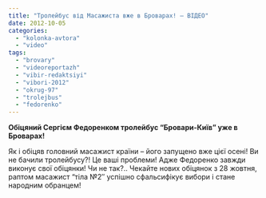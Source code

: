 ```yaml
---
title: "Тролейбус від Масажиста вже в Броварах! – ВІДЕО"
date: 2012-10-05
categories: 
  - "kolonka-avtora"
  - "video"
tags: 
  - "brovary"
  - "videoreportazh"
  - "vibir-redaktsiyi"
  - "vibori-2012"
  - "okrug-97"
  - "trolejbus"
  - "fedorenko"
---
```


**Обіцяний Сергієм Федоренком тролейбус “Бровари-Київ” уже в Броварах!**

Як і обіцяв головний масажист країни – його запущено вже цієї осені! Ви не бачили тролейбусу?! Це ваші проблеми! Адже Федоренко завжди виконує свої обіцянки! Чи не так?.. Чекайте нових обіцянок з 28 жовтня, раптом масажист “тіла №2″ успішно сфальсифікує вибори і стане народним обранцем!
